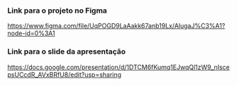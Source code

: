 ### Link para o projeto no Figma

https://www.figma.com/file/UqPOGD9LaAakk67anb19Lx/AlugaJ%C3%A1?node-id=0%3A1

### Link para o slide da apresentação

https://docs.google.com/presentation/d/1DTCM6fKumq1EJwqQl1zW9_nIscepsUCcdR_AVxBRfU8/edit?usp=sharing
